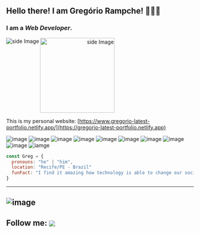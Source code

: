 ## Hello there! I am Gregório Rampche! 🧑🏻‍💻

### I am a *Web Developer*.

<a href="https://github.com/rampche/convoychat">
  <img align="left" alt="side Image" src="https://github-readme-stats.vercel.app/api/top-langs/?username=rampche&theme=nightowl&hide=html&layout=compact" />
</a>

<a align="right">
<img src="https://github.com/sciencepal/sciencepal/blob/master/assets/life_balance.gif" alt="side Image" align="center" width="200" height="auto" />
</a>

This is my personal website: [https://www.gregorio-latest-portfolio.netlify.app/](https://gregorio-latest-portfolio.netlify.app)

![image](https://img.shields.io/badge/TypeScript-007ACC?style=for-the-badge&logo=typescript&logoColor=white)
![image](https://img.shields.io/badge/JavaScript-323330?style=for-the-badge&logo=javascript&logoColor=F7DF1E)
![image](https://img.shields.io/badge/React-20232A?style=for-the-badge&logo=react&logoColor=61DAFB)
![image](https://img.shields.io/badge/CSS3-1572B6?style=for-the-badge&logo=css3&logoColor=white)
![image](https://img.shields.io/badge/HTML5-E34F26?style=for-the-badge&logo=html5&logoColor=white)
![image](https://img.shields.io/badge/Node.js-43853D?style=for-the-badge&logo=node.js&logoColor=white)
![image](https://img.shields.io/badge/Tailwind_CSS-38B2AC?style=for-the-badge&logo=tailwind-css&logoColor=white)
![image](https://img.shields.io/badge/Sass-CC6699?style=for-the-badge&logo=sass&logoColor=white)
![image](https://img.shields.io/badge/Kotlin-0095D5?&style=for-the-badge&logo=kotlin&logoColor=white)
![iamge](https://img.shields.io/badge/Spring-6DB33F?style=for-the-badge&logo=spring&logoColor=white)

```javascript
const Greg = {
  pronouns: "he" | "him",
  location: "Recife/PE - Brazil"
  funFact: "I find it amazing how technology is able to change our social relationships."
}
```
---
![image](https://komarev.com/ghpvc/?username=rampche&color=brightgreen)
---

Follow me:
<a href="https://www.linkedin.com/in/gregoriorampche/">
<img align="center" src="https://img.shields.io/badge/LinkedIn-0077B5?style=for-the-badge&logo=linkedin&logoColor=white" />
</a>
---
